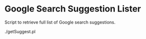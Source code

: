 Google Search Suggestion Lister
===============================

Script to retrieve full list of Google search suggestions.

./getSuggest.pl

